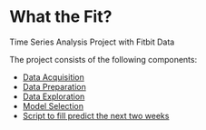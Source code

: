 # What the Fit?

Time Series Analysis Project with Fitbit Data

The project consists of the following components:

- [Data Acquisition](acquire.html)
- [Data Preparation](prepare.html)
- [Data Exploration](explore.html)
- [Model Selection](model.html)
- [Script to fill predict the next two weeks](make_predictions.html)
